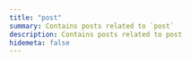 ```yaml
---
title: "post"
summary: Contains posts related to `post`
description: Contains posts related to post
hidemeta: false
---
```



